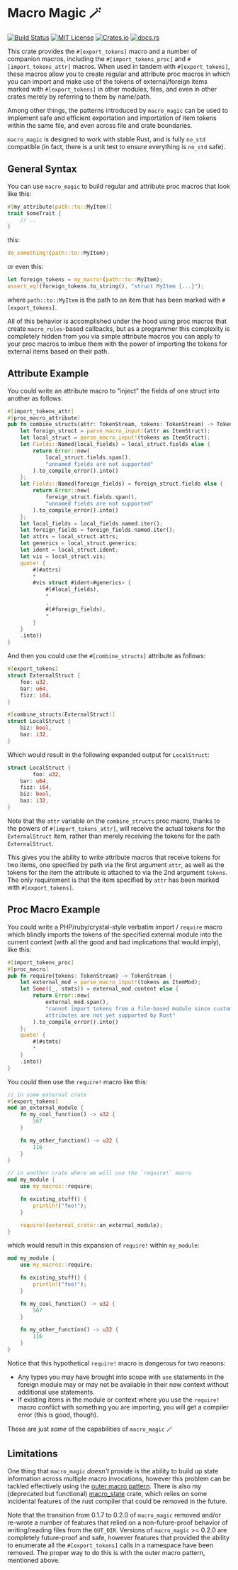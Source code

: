 # Macro Magic 🪄

[![Build Status](https://img.shields.io/github/actions/workflow/status/sam0x17/macro_magic/ci.yaml)](https://github.com/sam0x17/macro_magic/actions/workflows/ci.yaml?query=branch%3Amain)
[![MIT License](https://img.shields.io/github/license/sam0x17/macro_magic)](https://github.com/sam0x17/macro_magic/blob/main/LICENSE)
[![Crates.io](https://img.shields.io/crates/d/macro_magic)](https://crates.io/crates/macro_magic)
[![docs.rs](https://img.shields.io/docsrs/macro_magic?label=docs)](https://docs.rs/macro_magic/latest/macro_magic/)

This crate provides the `#[export_tokens]` macro and a number of companion macros, including
the `#[import_tokens_proc]` and `#[import_tokens_attr]` macros. When used in tandem with
`#[export_tokens]`, these macros allow you to create regular and attribute proc macros in which
you can import and make use of the tokens of external/foreign items marked with
`#[export_tokens]` in other modules, files, and even in other crates merely by referring to
them by name/path.

Among other things, the patterns introduced by `macro_magic` can be used to implement safe and
efficient exportation and importation of item tokens within the same file, and even across file
and crate boundaries.

`macro_magic` is designed to work with stable Rust, and is fully `no_std` compatible (in fact,
there is a unit test to ensure everything is `no_std` safe).

## General Syntax

You can use `macro_magic` to build regular and attribute proc macros that look like this:

```rust
#[my_attribute(path::to::MyItem)]
trait SomeTrait {
    // ..
}
```

this:

```rust
do_something!(path::to::MyItem);
```

or even this:

```rust
let foreign_tokens = my_macro!(path::to::MyItem);
assert_eq!(foreign_tokens.to_string(), "struct MyItem {...}");
```

where `path::to::MyItem` is the path to an item that has been marked with `#[export_tokens]`.

All of this behavior is accomplished under the hood using proc macros that create
`macro_rules`-based callbacks, but as a programmer this complexity is completely hidden from
you via simple attribute macros you can apply to your proc macros to imbue them with the power
of importing the tokens for external items based on their path.

## Attribute Example

You could write an attribute macro to "inject" the fields of one struct into
another as follows:

```rust
#[import_tokens_attr]
#[proc_macro_attribute]
pub fn combine_structs(attr: TokenStream, tokens: TokenStream) -> TokenStream {
    let foreign_struct = parse_macro_input!(attr as ItemStruct);
    let local_struct = parse_macro_input!(tokens as ItemStruct);
    let Fields::Named(local_fields) = local_struct.fields else {
        return Error::new(
            local_struct.fields.span(),
            "unnamed fields are not supported"
        ).to_compile_error().into()
    };
    let Fields::Named(foreign_fields) = foreign_struct.fields else {
        return Error::new(
            foreign_struct.fields.span(),
            "unnamed fields are not supported"
        ).to_compile_error().into()
    };
    let local_fields = local_fields.named.iter();
    let foreign_fields = foreign_fields.named.iter();
    let attrs = local_struct.attrs;
    let generics = local_struct.generics;
    let ident = local_struct.ident;
    let vis = local_struct.vis;
    quote! {
        #(#attrs)
        *
        #vis struct #ident<#generics> {
            #(#local_fields),
            *
            ,
            #(#foreign_fields),
            *
        }
    }
    .into()
}
```

And then you could use the `#[combine_structs]` attribute as follows:

```rust
#[export_tokens]
struct ExternalStruct {
    foo: u32,
    bar: u64,
    fizz: i64,
}

#[combine_structs(ExternalStruct)]
struct LocalStruct {
    biz: bool,
    baz: i32,
}
```

Which would result in the following expanded output for `LocalStruct`:

```rust
struct LocalStruct {
        foo: u32,
    bar: u64,
    fizz: i64,
    biz: bool,
    baz: i32,
}
```

Note that the `attr` variable on the `combine_structs` proc macro, thanks to the powers of
`#[import_tokens_attr]`, will receive the actual tokens for the `ExternalStruct` item, rather
than merely receiving the tokens for the path `ExternalStruct`.

This gives you the ability to write attribute macros that receive tokens for two items, one
specified by path via the first argument `attr`, as well as the tokens for the item the
attribute is attached to via the 2nd argument `tokens`. The only requirement is that the item
specified by `attr` has been marked with `#[export_tokens]`.

## Proc Macro Example

You could write a PHP/ruby/crystal-style verbatim import / `require` macro which blindly
imports the tokens of the specified external module into the current context (with all the good
and bad implications that would imply), like this:

```rust
#[import_tokens_proc]
#[proc_macro]
pub fn require(tokens: TokenStream) -> TokenStream {
    let external_mod = parse_macro_input!(tokens as ItemMod);
    let Some((_, stmts)) = external_mod.content else {
        return Error::new(
            external_mod.span(),
            "cannot import tokens from a file-based module since custom file-level \
            attributes are not yet supported by Rust"
        ).to_compile_error().into()
    };
    quote! {
        #(#stmts)
        *
    }
    .into()
}
```

You could then use the `require!` macro like this:

```rust
// in some external crate
#[export_tokens]
mod an_external_module {
    fn my_cool_function() -> u32 {
        567
    }

    fn my_other_function() -> u32 {
        116
    }
}
```

```rust
// in another crate where we will use the `require!` macro
mod my_module {
    use my_macros::require;

    fn existing_stuff() {
        println!("foo!");
    }

    require!(external_crate::an_external_module);
}
```

which would result in this expansion of `require!` within `my_module`:

```rust
mod my_module {
    use my_macros::require;

    fn existing_stuff() {
        println!("foo!");
    }

    fn my_cool_function() -> u32 {
        567
    }

    fn my_other_function() -> u32 {
        116
    }
}
```

Notice that this hypothetical `require!` macro is dangerous for two reasons:

- Any types you may have brought into scope with `use` statements in the foreign module may or
  may not be available in their new context without additional use statements.
- If existing items in the module or context where you use the `require!` macro conflict with
  something you are importing, you will get a compiler error (this is good, though).

These are just _some_ of the capabilities of `macro_magic` 🪄

## Limitations

One thing that `macro_magic` _doesn't_ provide is the ability to build up state information
across multiple macro invocations, however this problem can be tackled effectively using the
[outer macro pattern](https://www.youtube.com/watch?v=aEWbZxNCH0A). There is also my
(deprecated but functional) [macro_state](https://crates.io/crates/macro_state) crate, which
relies on some incidental features of the rust compiler that could be removed in the future.

Note that the transition from 0.1.7 to 0.2.0 of `macro_magic` removed and/or re-wrote a number
of features that relied on a non-future-proof behavior of writing/reading files from the
`OUT_DIR`. Versions of `macro_magic` >= 0.2.0 are completely future-proof and safe, however
features that provided the ability to enumerate all the `#[export_tokens]` calls in a namespace
have been removed. The proper way to do this is with the outer macro pattern, mentioned above.
